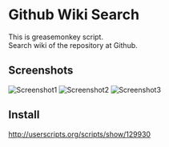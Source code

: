 Github Wiki Search
==================

This is greasemonkey script.  
Search wiki of the repository at Github.

Screenshots
-----------

![Screenshot1](https://github.com/linyows/github-wiki-search/raw/master/images/1.png)
![Screenshot2](https://github.com/linyows/github-wiki-search/raw/master/images/2.png)
![Screenshot3](https://github.com/linyows/github-wiki-search/raw/master/images/3.png)

Install
-------

http://userscripts.org/scripts/show/129930
